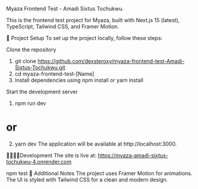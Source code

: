 Myaza Frontend Test - Amadi Sixtus Tochukwu.

This is the frontend test project for Myaza, built with Next.js 15 (latest), TypeScript, Tailwind CSS,  and Framer Motion.

🚀 Project Setup
To set up the project locally, follow these steps:

Clone the repository
1. git clone https://github.com/dexsteroxy/myaza-frontend-test-Amadi-Sixtus-Tochukwu.git
2. cd myaza-frontend-test-[Name]
3. Install dependencies using npm install  or yarn install


Start the development server

1. npm run dev
# or
2. yarn dev
The application will be available at http://localhost:3000.

🎉🎉🎉🎉Development
  The site is live at:  https://myaza-amadi-sixtus-tochukwu-4.onrender.com

npm test
📌 Additional Notes
The project uses Framer Motion for animations.
The UI is styled with Tailwind CSS for a clean and modern design.
